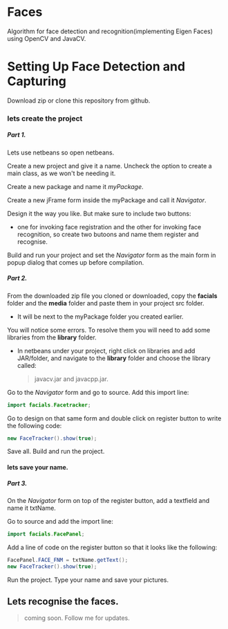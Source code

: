 # Faces
Algorithm for face detection and recognition(implementing Eigen Faces) using OpenCV and JavaCV.

# Setting Up Face Detection and Capturing

Download zip or clone this repository from github.

### lets create the project

##### Part 1.

Lets use netbeans so open netbeans.

Create a new project and give it a name. Uncheck the option to create a main class, as we        won't be needing it.

Create a new package and name it *myPackage*.

Create a new jFrame form inside the myPackage and call it *Navigator*.

Design it the way you like. But make sure to include two buttons:
- one for invoking face registration and the other for invoking face recognition, so create    two butoons and name them register and recognise.

Build and run your project and set the *Navigator* form as the main form in popup dialog that comes up before compilation.

##### Part 2.

From the downloaded zip file you cloned or downloaded, copy the **facials** folder and the **media** folder and paste them in your project src folder.
- It will be next to the myPackage folder you created earlier.

You will notice some errors. To resolve them you will need to add some libraries from the        **library** folder.
- In netbeans under your project, right click on libraries and add JAR/folder, and navigate    to the **library** folder and choose the library called:
    > javacv.jar and javacpp.jar.

Go to the *Navigator* form and go to source. Add this import line:
```java
import facials.Facetracker;
```

Go to design on that same form and double click on register button to write the following code:
```java
new FaceTracker().show(true);
```

Save all. Build and run the project.

#### lets save your name.

##### Part 3.

On the *Navigator* form on top of the register button, add a textfield and name it txtName.

Go to source and add the import line:
```java
import facials.FacePanel;
```

Add a line of code on the register button so that it looks like the following:
```java
FacePanel.FACE_FNM = txtName.getText();
new FaceTracker().show(true);
```

Run the project. Type your name and save your pictures.

## Lets recognise the faces.

> coming soon. Follow me for updates.